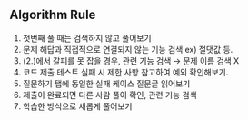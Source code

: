 
## Algorithm Rule

1. 첫번째 풀 때는 검색하지 않고 풀어보기
2. 문제 해답과 직접적으로 연결되지 않는 기능 검색 ex) 절댓값 등.
3. (2.)에서 갈피를 못 잡을 경우, 관련 기능 검색 → 문제 이름 검색 X
4. 코드 제출 테스트 실패 시 제한 사항 참고하여 예외 확인해보기.
5. 질문하기 탭에 동일한 실패 케이스 질문글 읽어보기
6. 제출이 완료되면 다른 사람 풀이 확인, 관련 기능 검색
7. 학습한 방식으로 새롭게 풀어보기

